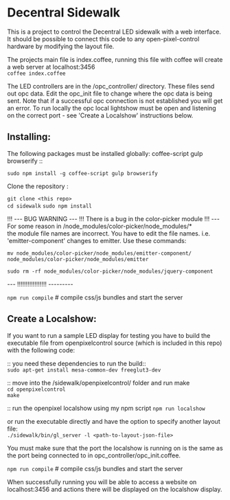 # Decentral Sidewalk

This is a project to control the Decentral LED sidewalk with a web interface. It should be possible to connect this code to any open-pixel-control hardware by modifying the layout file. 

The projects main file is index.coffee, running this file with coffee will create a web server at localhost:3456            
`coffee index.coffee` 

The LED controllers are in the /opc_controller/ directory. These files send out opc data. Edit the opc_init file to change where the opc data is being sent. Note that if a successful opc connection is not established you will get an error. To run locally the opc local lightshow must be open and listening on the correct port - see 'Create a Localshow' instructions below.

## Installing:

The following packages must be installed globally: coffee-script gulp browserify ::    

`sudo npm install -g coffee-script gulp browserify`

Clone the repository         :

`git clone <this repo>`         
`cd sidewalk`
`sudo npm install`

!!! --- BUG WARNING --- !!! There is a bug in the color-picker module !!! ---
For some reason in /node_modules/color-picker/node_modules/*  
the module file names are incorrect. You have to edit the file
names. i.e. 'emitter-component' changes to emitter. Use these commands:

`mv node_modules/color-picker/node_modules/emitter-component/ node_modules/color-picker/node_modules/emitter`

`sudo rm -rf node_modules/color-picker/node_modules/jquery-component`        
           
--- !!!!!!!!!!!!!!!!! ---------
               
`npm run compile`           # compile css/js bundles and start the server
               

## Create a Localshow:
If you want to run a sample LED display for testing you have to build the
executable file from openpixelcontrol source (which is included in this repo) with the following code:

:: you need these dependencies to run the build::        
`sudo apt-get install mesa-common-dev freeglut3-dev`        

:: move into the /sidewalk/openpixelcontrol/ folder and run make       
`cd openpixelcontrol`  
`make`

:: run the openpixel localshow using my npm script
`npm run localshow`
            
or run the executable directly and have the option to specify another layout file:          
`./sidewalk/bin/gl_server -l <path-to-layout-json-file>`      
         

You must make sure that the port the localshow is running on is
the same as the port being connected to in opc_controller/opc_init.coffee.

`npm run compile`           # compile css/js bundles and start the server

When successfully running you will be able to access a website on
localhost:3456 and actions there will be displayed on the localshow
display.

